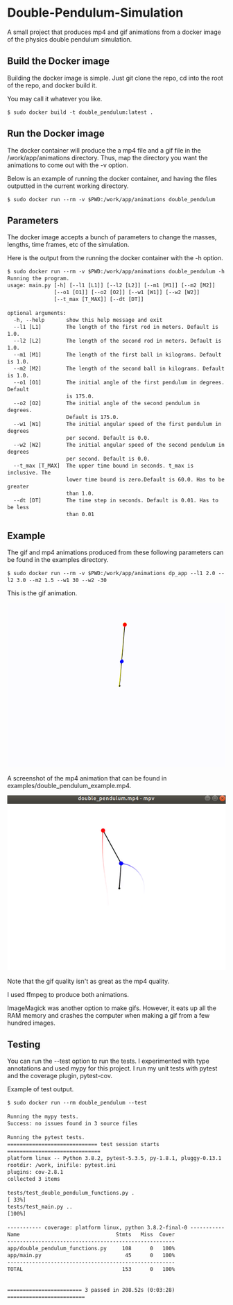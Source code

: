 # Double-Pendulum-Simulation
A small project that produces mp4 and gif animations from a docker image of the physics double pendulum simulation.

## Build the Docker image
Building the docker image is simple. Just git clone the repo, cd into the root of the repo, and docker build it.

You may call it whatever you like.
```
$ sudo docker build -t double_pendulum:latest .
```

## Run the Docker image
The docker container will produce the a mp4 file and a gif file in the /work/app/animations directory.
Thus, map the directory you want the animations to come out with the -v option. 

Below is an example of running the docker container, and having the files outputted in the current working directory.
```
$ sudo docker run --rm -v $PWD:/work/app/animations double_pendulum
```

## Parameters
The docker image accepts a bunch of parameters to change the masses, lengths, time frames, etc of the simulation.

Here is the output from the running the docker container with the -h option.

```
$ sudo docker run --rm -v $PWD:/work/app/animations double_pendulum -h
Running the program.
usage: main.py [-h] [--l1 [L1]] [--l2 [L2]] [--m1 [M1]] [--m2 [M2]]
               [--o1 [O1]] [--o2 [O2]] [--w1 [W1]] [--w2 [W2]]
               [--t_max [T_MAX]] [--dt [DT]]

optional arguments:
  -h, --help       show this help message and exit
  --l1 [L1]        The length of the first rod in meters. Default is 1.0.
  --l2 [L2]        The length of the second rod in meters. Default is 1.0.
  --m1 [M1]        The length of the first ball in kilograms. Default is 1.0.
  --m2 [M2]        The length of the second ball in kilograms. Default is 1.0.
  --o1 [O1]        The initial angle of the first pendulum in degrees. Default
                   is 175.0.
  --o2 [O2]        The initial angle of the second pendulum in degrees.
                   Default is 175.0.
  --w1 [W1]        The initial angular speed of the first pendulum in degrees
                   per second. Default is 0.0.
  --w2 [W2]        The initial angular speed of the second pendulum in degrees
                   per second. Default is 0.0.
  --t_max [T_MAX]  The upper time bound in seconds. t_max is inclusive. The
                   lower time bound is zero.Default is 60.0. Has to be greater
                   than 1.0.
  --dt [DT]        The time step in seconds. Default is 0.01. Has to be less
                   than 0.01

```

## Example
The gif and mp4 animations produced from these following parameters can be found in the examples directory.
```
$ sudo docker run --rm -v $PWD:/work/app/animations dp_app --l1 2.0 --l2 3.0 --m2 1.5 --w1 30 --w2 -30
```

This is the gif animation.

![double_pendulum_example.gif](examples/double_pendulum_example.gif)

A screenshot of the mp4 animation that can be found in examples/double_pendulum_example.mp4.

![examples/double_pendulum_mp4_example.png](examples/double_pendulum_mp4_screenshot.png)

Note that the gif quality isn't as great as the mp4 quality.
 
I used ffmpeg to produce both animations. 

ImageMagick was another option to make gifs. However, it eats up all the RAM memory and crashes the computer when making
a gif from a few hundred images.

## Testing
You can run the --test option to run the tests. I experimented with type annotations and used mypy for this project. I 
run my unit tests with pytest and the coverage plugin, pytest-cov. 

Example of test output.
```
$ sudo docker run --rm double_pendulum --test

Running the mypy tests.
Success: no issues found in 3 source files

Running the pytest tests.
============================= test session starts ==============================
platform linux -- Python 3.8.2, pytest-5.3.5, py-1.8.1, pluggy-0.13.1
rootdir: /work, inifile: pytest.ini
plugins: cov-2.8.1
collected 3 items

tests/test_double_pendulum_functions.py .                                [ 33%]
tests/test_main.py ..                                                    [100%]

----------- coverage: platform linux, python 3.8.2-final-0 -----------
Name                               Stmts   Miss  Cover
------------------------------------------------------
app/double_pendulum_functions.py     108      0   100%
app/main.py                           45      0   100%
------------------------------------------------------
TOTAL                                153      0   100%


======================== 3 passed in 208.52s (0:03:28) =========================
```